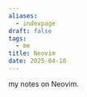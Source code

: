 ```yaml
---
aliases:
  - indexpage
draft: false
tags:
  - me
title: Neovim
date: 2025-04-10
---
```


my notes on Neovim.
